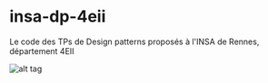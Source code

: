# insa-dp-4eii
Le code des TPs de Design patterns proposés à l'INSA de Rennes, département 4EII

![alt tag](http://image.noelshack.com/fichiers/2016/51/1482265229-15168898-1848568648698247-7965944903553434182-o.jpg)
